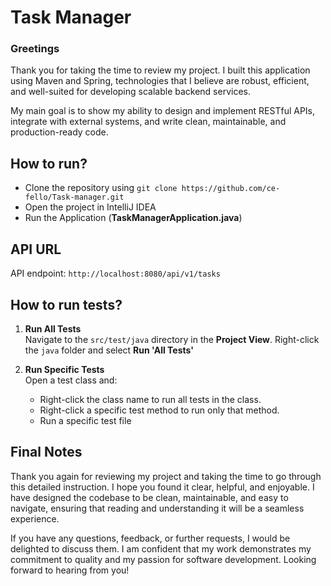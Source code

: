 # Task Manager

### **Greetings**

Thank you for taking the time to review my project. I built this application using Maven and Spring, technologies that I believe are robust, efficient, and well-suited for developing scalable backend services.

My main goal is to show my ability to design and implement RESTful APIs, integrate with external systems, and write clean, maintainable, and production-ready code.

## How to run?
- Clone the repository using `git clone https://github.com/ce-fello/Task-manager.git`
- Open the project in IntelliJ IDEA
- Run the Application (**TaskManagerApplication.java**)
## API URL
API endpoint: `http://localhost:8080/api/v1/tasks`
## How to run tests?
1. **Run All Tests**  
   Navigate to the `src/test/java` directory in the **Project View**. Right-click the `java` folder and select **Run 'All Tests'** 

2. **Run Specific Tests**  
   Open a test class and:
   - Right-click the class name to run all tests in the class.
   - Right-click a specific test method to run only that method.
   - Run a specific test file

## **Final Notes**

Thank you again for reviewing my project and taking the time to go through this detailed instruction. I hope you found it clear, helpful, and enjoyable. I have designed the codebase to be clean, maintainable, and easy to navigate, ensuring that reading and understanding it will be a seamless experience.

If you have any questions, feedback, or further requests, I would be delighted to discuss them. I am confident that my work demonstrates my commitment to quality and my passion for software development. Looking forward to hearing from you!
